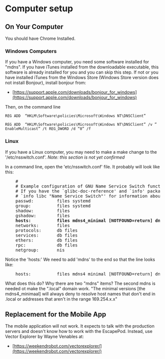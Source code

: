 # Computer setup 

## On Your Computer

You should have Chrome Installed.


### Windows Computers

If you have a Windows computer, you need some software installed for "mdns".
If you have iTunes installed from the downloadable executable, this software is already installed for you and
you can skip this step.  If not or you have installed iTunes from the Windows Store (Windows Store version does not install Bonjour), install bonjour from:

* [https://support.apple.com/downloads/bonjour_for_windows](https://support.apple.com/downloads/bonjour_for_windows)

Then, on the command line


    REG ADD  “HKLM\Software\policies\Microsoft\Windows NT\DNSClient”

    REG ADD  “HKLM\Software\policies\Microsoft\Windows NT\DNSClient” /v ” EnableMulticast” /t REG_DWORD /d “0” /f


### Linux

If you have a Linux computer, you may need to make a make change
to the '/etc/nsswitch.conf'.
_Note: this section is not yet confirmed_

In a command line, open the  'etc/nsswitch.conf' file.  It probably will look
like this:

<pre>
    #
    # Example configuration of GNU Name Service Switch functionality.
    # If you have the `glibc-doc-reference' and `info' packages installed, try:
    # `info libc "Name Service Switch"' for information about this file.
    passwd:         files systemd
    group:          files systemd
    shadow:         files
    gshadow:        files
    <b>hosts:          files mdns4_minimal [NOTFOUND=return] dns</b>
    networks:       files
    protocols:      db files
    services:       db files
    ethers:         db files
    rpc:            db files
    netgroup:       nis
</pre>

Notice the 'hosts:'  We need to add 'mdns' to the end so that the line looks
like:

<pre>
    hosts:          files mdns4_minimal [NOTFOUND=return] dns <b>mdns</b>
</pre>

What does this do? Why there are two "mdns" items?
The second mdns is needed ot make the ".local" domain work.
"The minimal versions [the mdns4_minimaal] will always deny to resolve host
names that don't end in .local or addresses that aren't in the range 169.254.x.x"


## Replacement for the Mobile App

The mobile application will not work.  It expects to talk with the production
servers and doesn't know how to work with the EscapePod.  Instead, use Vector
Explorer by Wayne Venables at:

* [https://weekendrobot.com/vectorexplorer/](https://weekendrobot.com/vectorexplorer/)
